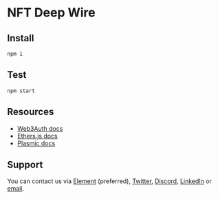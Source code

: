 # NFT Deep Wire

## Install

```shell
npm i
```

## Test

```shell
npm start
```

## Resources

- [Web3Auth docs](https://web3auth.io/docs/)
- [Ethers.js docs](https://docs.ethers.io/v5/)
- [Plasmic docs](https://docs.plasmic.app/)

## Support

You can contact us via [Element](https://matrix.to/#/@julienbrg:matrix.org) (preferred), [Twitter](https://twitter.com/julienbrg), [Discord](https://discord.gg/xw9dCeQ94Y), [LinkedIn](https://www.linkedin.com/in/julienberanger/) or [email](mailto:julien@ato.network).
